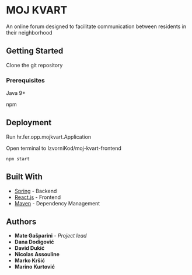 # MOJ KVART

An online forum designed to facilitate communication
between residents in their neighborhood 

## Getting Started

Clone the git repository

### Prerequisites

Java 9+

npm

## Deployment

Run hr.fer.opp.mojkvart.Application

Open terminal to IzvorniKod/moj-kvart-frontend

```
npm start
```

## Built With

* [Spring](https://spring.io/) - Backend
* [React.js](https://reactjs.org/) - Frontend
* [Maven](https://maven.apache.org/) - Dependency Management

## Authors

* **Mate Gašparini** - *Project lead*
* **Dana Dodigović**
* **David Dukić**
* **Nicolas Assouline**
* **Marko Kršić**
* **Marino Kurtović**

